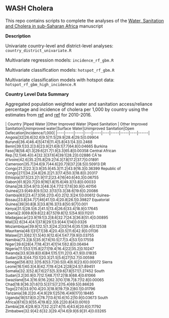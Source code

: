 ## WASH Cholera

This repo contains scripts to complete the analyses of the [Water, Sanitation and Cholera in sub-Saharan Africa](https://duckduckgo.com) manuscript

**Description**

Univariate country-level and district-level analyses: `country_district_univariate.R`

Multivariate regression models: `incidence_rf_gbm.R`

Multivariate classification models: `hotspot_rf_gbm.R` 

Multivariate classification models with hotspot data: `hotspot_rf_gbm_high_incidence.R` 
 

**Country Level Data Summary**

Aggregated population weighted water and sanitation access/reliance percentage and incidence of cholera per 1,000 by country using the estimates from [ref](https://doi.org/10.1016/S2214-109X(20)30278-3) and [ref](https://doi.org/10.1016/S0140-6736(17)33050-7) for 2010-2016.  
 
<small>
| Country |Piped Water |Other Improved Water |Piped Sanitation | Other Improved Sanitation|Unimproved water|Surface Water|Unimproved Sanitation|Open Defecation|Incidence/1,000|
|----|-----|-----|----|-----|----|-----|-----|----|------|
Angola|32|26.6|32.6|9.5|11.5|29.9|28.4|29.5|0.09904
Burundi|36.4|46.4|5|47.6|11.4|5.8|43.1|4.3|0.2468
Benin|39.1|33.2|3.6|23.9|21.6|6.1|7.7|64.8|0.04665
Burkina Faso|18|58.4|1.3|29.6|21.7|1.9|3.3|65.8|0.00358
Central African Rep.|12.1|46.4|0.4|32.3|37.6|4|39.1|28.2|0.02886
CÃ´te d'Ivoire|42.6|35.2|15.8|29.2|14.3|7.8|17.2|37.7|0.01891
Cameroon|35.7|34.6|9.7|44.6|20.7|9|37.2|8.5|0.50913
DR Congo|21.2|22.3|3.9|35.9|45.3|11.2|43.9|16.3|0.36399
Republic of Congo|27.1|34.2|4.8|26.2|21.3|17.4|50.3|18.8|0.20317
Ethiopia|37.5|23.2|1.9|17.2|23.4|16|40.6|40.3|0.06755
Gabon|61.9|20.7|20.9|16|1.8|15.6|49.3|13.8|0.00033
Ghana|28.3|54.9|13.3|48.3|4.7|12.1|7.6|30.9|0.40156
Guinea|23.9|49.8|9.5|32.3|13|13.3|38.6|19.6|0.20086
Gambia|63|23.4|7.3|56.2|13.4|0.2|12.3|24.1|0.00612
Guinea-Bissau|23.8|34.7|7|46|41.1|0.4|20.8|26.1|0.39827
Equatorial Guinea|39|30.8|8.3|33.8|16.3|13.8|50.9|7|0.001
Kenya|31.5|28.5|6.2|41.5|13.4|26.6|33.4|18.9|0.17645
Liberia|2.9|69.8|9.8|22.8|7.5|19.8|12.5|54.9|0.11201
Madagascar|23.9|19.1|3.2|8.6|32.7|24.3|36.8|51.4|0.00895
Mali|32.6|34.4|4.1|37.8|29.1|3.9|44.1|14|0.0326
Mozambique|39.9|12.5|1.3|24.2|33|14.6|35.1|39.4|0.12538
Mauritania|48.1|31|7.1|38.4|20.4|0.5|11.6|42.9|0.01136
Malawi|21.3|62.1|1.5|40.9|12.6|4.1|47.7|9.9|0.03755
Namibia|73.2|8.5|35.9|7.6|10.5|7.7|3.4|53.1|0.17558
Niger|39.6|28|4.7|18.4|31.4|1|14.1|62.8|0.06494
Nigeria|11.1|53.1|15.8|27.1|19.4|16.4|22|35.2|0.10247
Rwanda|33.9|39.8|0.6|84.1|15.1|11.2|13.4|1.9|0.01835
Sudan|28.3|44.7|0.1|20.3|21.5|5.6|27|52.7|0.00598
Senegal|56.8|12.3|15.8|53.7|30.5|0.4|6.9|23.6|0.00072
Sierra Leone|16.1|40.3|4.8|42.7|19.4|24.2|28|24.5|1.89451
Somalia|32.3|52.8|7.6|27.5|5.3|9.6|7.8|57.1|1.27452
South Sudan|3.2|30.9|0.7|12.1|48.7|17.2|18.9|68.4|0.61066
Swaziland|54.3|16.9|16.2|62.3|10.1|18.7|8.7|12.8|0.00065
Chad|18.9|36.3|1.6|13.5|37.5|7.2|15.4|69.5|0.86626
Togo|27.6|33.9|10.4|20.3|18.9|19.7|9.2|60.1|0.01796
Tanzania|38.2|20.4|4.9|29.1|25|16.4|49|17|0.18485
Uganda|18|57.8|0.2|78.7|13.6|10.6|10.2|10.9|0.03673
South Africa|87.6|3.9|55.4|19.8|2.3|6.2|20.8|4|0.00103
Zambia|28.4|28.9|3.7|32.2|27.4|15.4|43.6|20.6|0.11792
Zimbabwe|32.9|42.6|32.3|29.4|14.6|9.9|6.9|31.4|0.03265

